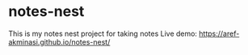 # notes-nest

This is my notes nest project for taking notes
Live demo: https://aref-akminasi.github.io/notes-nest/
